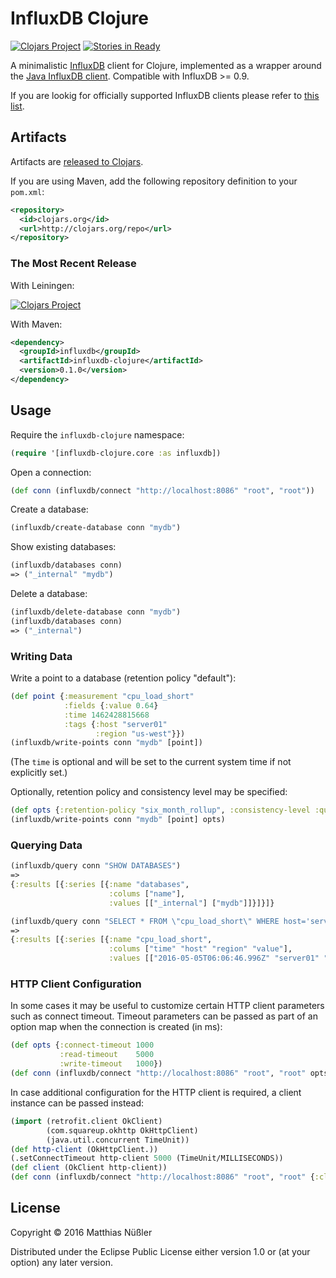 # InfluxDB Clojure
[![Clojars Project][clojars-shields-badge]][clojars]
[![Stories in Ready][waffle-badge]][waffle-board]

A minimalistic [InfluxDB][influxdb] client for Clojure, implemented as
a wrapper around the [Java InfluxDB client][influxdb-java]. Compatible
with InfluxDB >= 0.9.

If you are lookig for officially supported InfluxDB clients please
refer to [this list][clients].

## Artifacts

Artifacts are [released to Clojars][clojars].

If you are using Maven, add the following repository definition to your `pom.xml`:

```xml
<repository>
  <id>clojars.org</id>
  <url>http://clojars.org/repo</url>
</repository>
```

### The Most Recent Release

With Leiningen:

[![Clojars Project][clojars-latest-badge]][clojars]

With Maven:

```xml
<dependency>
  <groupId>influxdb</groupId>
  <artifactId>influxdb-clojure</artifactId>
  <version>0.1.0</version>
</dependency>
```

## Usage

Require the `influxdb-clojure` namespace:

```clj
(require '[influxdb-clojure.core :as influxdb])
```

Open a connection:

```clj
(def conn (influxdb/connect "http://localhost:8086" "root", "root"))
```

Create a database:

```clj
(influxdb/create-database conn "mydb")
```

Show existing databases:

```clj
(influxdb/databases conn)
=> ("_internal" "mydb")
```

Delete a database:

```clj
(influxdb/delete-database conn "mydb")
(influxdb/databases conn)
=> ("_internal")
```

### Writing Data

Write a point to a database (retention policy "default"):

```clj
(def point {:measurement "cpu_load_short"
            :fields {:value 0.64}
            :time 1462428815668
            :tags {:host "server01"
                   :region "us-west"}})
(influxdb/write-points conn "mydb" [point])
```

(The `time` is optional and will be set to the current system time if
not explicitly set.)

Optionally, retention policy and consistency level may be specified:

```clj
(def opts {:retention-policy "six_month_rollup", :consistency-level :quorum})
(influxdb/write-points conn "mydb" [point] opts)
```

### Querying Data

```clj
(influxdb/query conn "SHOW DATABASES")
=>
{:results [{:series [{:name "databases",
                      :colums ["name"],
                      :values [["_internal"] ["mydb"]]}]}]}
```

```clj
(influxdb/query conn "SELECT * FROM \"cpu_load_short\" WHERE host='server01'" "mydb")
=>
{:results [{:series [{:name "cpu_load_short",
                      :colums ["time" "host" "region" "value"],
                      :values [["2016-05-05T06:06:46.996Z" "server01" "us-west" 0.64]]}]}]}
```

### HTTP Client Configuration

In some cases it may be useful to customize certain HTTP client
parameters such as connect timeout. Timeout parameters can be passed
as part of an option map when the connection is created (in ms):

```clj
(def opts {:connect-timeout 1000
           :read-timeout    5000
           :write-timeout   1000})
(def conn (influxdb/connect "http://localhost:8086" "root", "root" opts))
```

In case additional configuration for the HTTP client is required, a
client instance can be passed instead:

```clj
(import (retrofit.client OkClient)
        (com.squareup.okhttp OkHttpClient)
        (java.util.concurrent TimeUnit))
(def http-client (OkHttpClient.))
(.setConnectTimeout http-client 5000 (TimeUnit/MILLISECONDS))
(def client (OkClient http-client))
(def conn (influxdb/connect "http://localhost:8086" "root", "root" {:client client}))
```

## License

Copyright © 2016 Matthias Nüßler

Distributed under the Eclipse Public License either version 1.0 or (at
your option) any later version.

[clients]: https://docs.influxdata.com/influxdb/v0.12/clients/api/
[clojars]: https://clojars.org/influxdb/influxdb-clojure
[influxdb]: https://influxdata.com/time-series-platform/influxdb/
[influxdb-java]: https://github.com/influxdata/influxdb-java

[clojars-latest-badge]: http://clojars.org/influxdb/influxdb-clojure/latest-version.svg
[clojars-shields-badge]: https://img.shields.io/clojars/v/influxdb/influxdb-clojure.svg
[waffle-badge]: https://badge.waffle.io/mnuessler/influxdb-clojure.png?label=ready&title=Ready
[waffle-board]: https://waffle.io/mnuessler/influxdb-clojure
